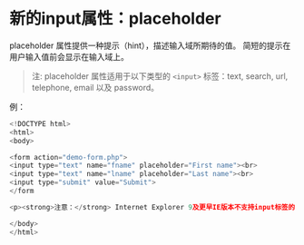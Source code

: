 # 新的input属性：placeholder

placeholder 属性提供一种提示（hint），描述输入域所期待的值。
简短的提示在用户输入值前会显示在输入域上。

> 注: placeholder 属性适用于以下类型的 `<input>` 标签：text, search, url, telephone, email 以及 password。

例：

```javascript
<!DOCTYPE html>
<html>
<body>

<form action="demo-form.php">
<input type="text" name="fname" placeholder="First name"><br>
<input type="text" name="lname" placeholder="Last name"><br>
<input type="submit" value="Submit">
</form

<p><strong>注意：</strong> Internet Explorer 9及更早IE版本不支持input标签的 placeholder 属性。</p>

</body>
</html>
```